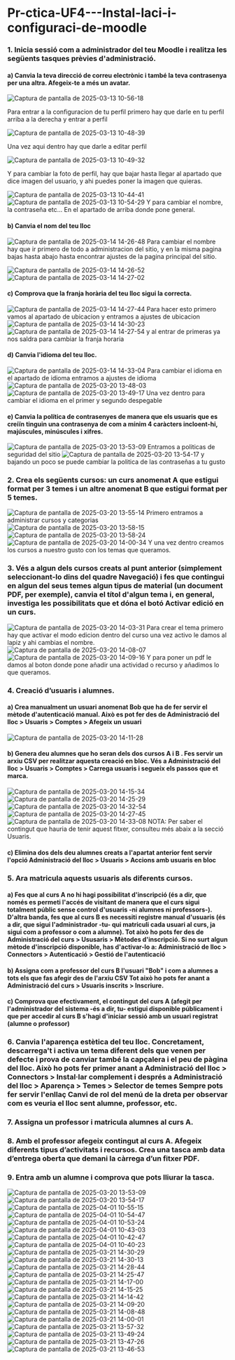 # Pr-ctica-UF4---Instal-laci-i-configuraci-de-moodle

### 1. Inicia sessió com a administrador del teu Moodle i realitza les següents tasques prèvies d'administració.

#### a) Canvia la teva direcció de correu electrònic i també la teva contrasenya per una altra. Afegeix-te a més un avatar. 

![Captura de pantalla de 2025-03-13 10-56-18](https://github.com/user-attachments/assets/21573a02-59c1-4125-b02d-c290129e6acd)

Para entrar a la configuracion de tu perfil primero hay que darle en tu perfil arriba a la derecha y entrar a perfil


![Captura de pantalla de 2025-03-13 10-48-39](https://github.com/user-attachments/assets/5bd513d0-3efe-419b-b705-72fdd85091e3)

Una vez aqui dentro hay que darle a editar perfil


![Captura de pantalla de 2025-03-13 10-49-32](https://github.com/user-attachments/assets/e381697e-ee63-4836-a844-4572911f64f1)

Y para cambiar la foto de perfil, hay que bajar hasta llegar al apartado que dice imagen del usuario, y ahi puedes poner la imagen que quieras.


![Captura de pantalla de 2025-03-13 10-44-41](https://github.com/user-attachments/assets/a0bbaad5-5f22-4401-9cad-5ff88bbcbe4a)
![Captura de pantalla de 2025-03-13 10-54-29](https://github.com/user-attachments/assets/80fc6bee-3f2c-4649-87a2-08bea5054398)
Y para cambiar el nombre, la contraseña etc... En el apartado de arriba donde pone general.

#### b) Canvia el nom del teu lloc 




![Captura de pantalla de 2025-03-14 14-26-48](https://github.com/user-attachments/assets/7861193c-1b80-492c-a096-70099648d42c)
Para cambiar el nombre hay que ir primero de todo a administracion del sitio, y en la misma pagina bajas hasta abajo hasta encontrar ajustes de la pagina principal del sitio.


![Captura de pantalla de 2025-03-14 14-26-52](https://github.com/user-attachments/assets/3b6cf80d-0750-4a18-afde-811bfb975054)
![Captura de pantalla de 2025-03-14 14-27-02](https://github.com/user-attachments/assets/bca77c4b-abeb-4fa1-aa18-b702d583fb5b)
#### c) Comprova que la franja horària del teu lloc sigui la correcta.
![Captura de pantalla de 2025-03-14 14-27-44](https://github.com/user-attachments/assets/46287cb4-94ec-4241-aa34-b3af78cc32cd)
Para hacer esto primero vamos al apartado de ubicacion y entramos a ajustes de ubicacion
![Captura de pantalla de 2025-03-14 14-30-23](https://github.com/user-attachments/assets/95cec2fa-7597-413d-9324-9d3a6cdbf2de)
![Captura de pantalla de 2025-03-14 14-27-54](https://github.com/user-attachments/assets/b1f03378-36a6-4765-8f9e-20001788474b)
y al entrar de primeras ya nos saldra para cambiar la franja horaria 


#### d) Canvia l'idioma del teu lloc. 
![Captura de pantalla de 2025-03-14 14-33-04](https://github.com/user-attachments/assets/aaac356c-969d-43ab-b0c0-044c88653434)
Para cambiar el idioma en el apartado de idioma entramos a ajustes de idioma
![Captura de pantalla de 2025-03-20 13-48-03](https://github.com/user-attachments/assets/bb291ebc-1a40-4bb2-b834-a88a0c1a7402)
![Captura de pantalla de 2025-03-20 13-49-17](https://github.com/user-attachments/assets/310cecf5-838f-4607-98be-4e7c0b051651)
Una vez dentro para cambiar el idioma en el primer y segundo despegable

#### e) Canvia la política de contrasenyes de manera que els usuaris que es creiïn tinguin una contrasenya de com a mínim 4 caràcters incloent-hi, majúscules, minúscules i xifres.
![Captura de pantalla de 2025-03-20 13-53-09](https://github.com/user-attachments/assets/23486246-28a0-4817-84b6-f299ab711f13)
Entramos a politicas de seguridad del sitio
![Captura de pantalla de 2025-03-20 13-54-17](https://github.com/user-attachments/assets/523c5b8c-a61b-4e70-983b-1a10358311b9)
y bajando un poco se puede cambiar la politica de las contraseñas a tu gusto


### 2. Crea els següents cursos: un curs anomenat A que estigui format per 3 temes i un altre anomenat B que estigui format per 5 temes. 
![Captura de pantalla de 2025-03-20 13-55-14](https://github.com/user-attachments/assets/6a2bfec0-f7ad-46bf-be04-a5be36898cc2)
Primero entramos a administrar cursos y categorias
![Captura de pantalla de 2025-03-20 13-58-15](https://github.com/user-attachments/assets/fd552584-3939-4911-a641-a5989ebb4407)
![Captura de pantalla de 2025-03-20 13-58-24](https://github.com/user-attachments/assets/8483c03e-c34c-4620-9715-9f26f50dbcfc)
![Captura de pantalla de 2025-03-20 14-00-34](https://github.com/user-attachments/assets/70c7b5ce-cc49-41ad-9fa9-e052e89ec894)
Y una vez dentro creamos los cursos a nuestro gusto con los temas que queramos.



### 3. Vés a algun dels cursos creats al punt anterior (simplement seleccionant-lo dins del quadre Navegació) i fes que contingui en algun del seus temes algun tipus de material (un document PDF, per exemple), canvia el títol d'algun tema i, en general, investiga les possibilitats que et dóna el botó Activar edició en un curs.
![Captura de pantalla de 2025-03-20 14-03-31](https://github.com/user-attachments/assets/449d1a7a-e758-4ff5-8fc0-134ba6a7ea45)
Para crear el tema primero hay que activar el modo edicion dentro del curso una vez activo le damos al lapiz y ahi cambias el nombre.
![Captura de pantalla de 2025-03-20 14-08-07](https://github.com/user-attachments/assets/8b20be1d-fece-46cd-829d-3cdbfee382a7)
![Captura de pantalla de 2025-03-20 14-09-16](https://github.com/user-attachments/assets/ca033cb4-31b6-49aa-a4f1-5d40b80f7032)
Y para poner un pdf le damos al boton donde pone añadir una actividad o recurso y añadimos lo que queramos.


### 4. Creació d’usuaris i alumnes.

#### a) Crea manualment un usuari anomenat Bob que ha de fer servir el mètode d'autenticació manual. Això es pot fer des de Administració del lloc > Usuaris > Comptes > Afegeix un usuari
![Captura de pantalla de 2025-03-20 14-11-28](https://github.com/user-attachments/assets/4e345e9f-9d9c-422b-ab84-2a6888678512)

#### b) Genera deu alumnes que ho seran dels dos cursos A i B . Fes servir un arxiu CSV per realitzar aquesta creació en bloc. Vés a Administració del lloc > Usuaris > Comptes > Carrega usuaris i segueix els passos que et marca.
![Captura de pantalla de 2025-03-20 14-15-34](https://github.com/user-attachments/assets/9f973203-af1d-433b-80b4-c38d5ee07875)
![Captura de pantalla de 2025-03-20 14-25-29](https://github.com/user-attachments/assets/4e30295d-7aef-4384-aa71-7bd41dd9b22f)
![Captura de pantalla de 2025-03-20 14-32-54](https://github.com/user-attachments/assets/3501fd30-c428-4790-91c3-ca65c015e644)
![Captura de pantalla de 2025-03-20 14-27-45](https://github.com/user-attachments/assets/231c1f38-680a-4d36-a0cb-189c973c7d4c)
![Captura de pantalla de 2025-03-20 14-33-08](https://github.com/user-attachments/assets/81b0759c-ad6c-4d8c-b08e-94c33ab3fe3b)
NOTA: Per saber el contingut que hauria de tenir aquest fitxer, consulteu més abaix a la secció Usuaris.

#### c) Elimina dos dels deu alumnes creats a l'apartat anterior fent servir l'opció Administració del lloc > Usuaris > Accions amb usuaris en bloc

### 5. Ara matricula aquests usuaris als diferents cursos.

#### a) Fes que al curs A no hi hagi possibilitat d'inscripció (és a dir, que només es permeti l'accés de visitant de manera que el curs sigui totalment públic sense control d'usuaris -ni alumnes ni professors-). D'altra banda, fes que al curs B es necessiti registre manual d'usuaris (és a dir, que sigui l'administrador -tu- qui matriculi cada usuari al curs, ja sigui com a professor o com a alumne). Tot això ho pots fer des de Administració del curs > Ususaris > Mètodes d'inscripció. Si no surt algun mètode d'inscripció disponible, has d'activar-lo a: Administració de lloc > Connectors > Autenticació > Gestió de l'autenticació

#### b) Assigna com a professor del curs B l'usuari "Bob" i com a alumnes a tots els que fas afegir des de l'arxiu CSV Tot això ho pots fer anant a Administració del curs > Usuaris inscrits > Inscriure.

#### c) Comprova que efectivament, el contingut del curs A (afegit per l'administrador del sistema -és a dir, tu- estigui disponible públicament i que per accedir al curs B s'hagi d'iniciar sessió amb un usuari registrat (alumne o professor)

### 6. Canvia l'aparença estètica del teu lloc. Concretament, descarrega't i activa un tema diferent dels que venen per defecte i prova de canviar també la capçalera i el peu de pàgina del lloc. Això ho pots fer primer anant a Administració del lloc > Connectors > Instal·lar complement i després a Administració del lloc > Aparença > Temes > Selector de temes Sempre pots fer servir l'enllaç Canvi de rol del menú de la dreta per observar com es veuria el lloc sent alumne, professor, etc.

### 7. Assigna un professor i matricula alumnes al curs A.

### 8. Amb el professor afegeix contingut al curs A. Afegeix diferents tipus d’activitats i recursos. Crea una tasca amb data d’entrega oberta que demani la càrrega d’un fitxer PDF.

### 9. Entra amb un alumne i comprova que pots lliurar la tasca.
![Captura de pantalla de 2025-03-20 13-53-09](https://github.com/user-attachments/assets/107cea47-09fd-4c17-a74c-5ba61cfb3fb5)
![Captura de pantalla de 2025-03-20 13-54-17](https://github.com/user-attachments/assets/444ecc44-e89c-4e1c-9e3f-1eaa8a6dfe25)
![Captura de pantalla de 2025-04-01 10-55-15](https://github.com/user-attachments/assets/41ca59b1-02fb-4733-91aa-ceacb3eff5da)
![Captura de pantalla de 2025-04-01 10-54-47](https://github.com/user-attachments/assets/4c878212-3735-4bd1-8649-5125c396ead1)
![Captura de pantalla de 2025-04-01 10-53-24](https://github.com/user-attachments/assets/aebb0a69-712a-43a3-9265-4c0266e60cda)
![Captura de pantalla de 2025-04-01 10-43-03](https://github.com/user-attachments/assets/a4ab3d45-9d22-4c1d-bea2-e19dd0cc8518)
![Captura de pantalla de 2025-04-01 10-42-47](https://github.com/user-attachments/assets/5afe70fa-927e-436d-8d91-755a1b772d01)
![Captura de pantalla de 2025-04-01 10-40-23](https://github.com/user-attachments/assets/3929bf89-1a94-4267-8a77-6351d7000190)
![Captura de pantalla de 2025-03-21 14-30-29](https://github.com/user-attachments/assets/2d935dea-f3d8-4c47-bdcb-33f08f0645b5)
![Captura de pantalla de 2025-03-21 14-30-13](https://github.com/user-attachments/assets/10b701c4-2bae-470a-9f94-d77420015600)
![Captura de pantalla de 2025-03-21 14-28-44](https://github.com/user-attachments/assets/413e3b47-ff80-468e-9f95-7bed048adf91)
![Captura de pantalla de 2025-03-21 14-25-47](https://github.com/user-attachments/assets/f12a99f2-cd92-4595-b9c8-7d914e519d05)
![Captura de pantalla de 2025-03-21 14-17-00](https://github.com/user-attachments/assets/7e3cc124-c2ba-4243-8128-a3bc8edaa237)
![Captura de pantalla de 2025-03-21 14-15-25](https://github.com/user-attachments/assets/e67c3d4c-63e6-4496-b7d9-a570888d8a7e)
![Captura de pantalla de 2025-03-21 14-14-42](https://github.com/user-attachments/assets/91cd53df-f712-471e-bbb0-26cb274fd1fd)
![Captura de pantalla de 2025-03-21 14-09-20](https://github.com/user-attachments/assets/1bafd3b7-a9b7-44c8-b88f-74436fe2c998)
![Captura de pantalla de 2025-03-21 14-08-48](https://github.com/user-attachments/assets/8095eaee-4b76-421c-b923-3bf2d09906ef)
![Captura de pantalla de 2025-03-21 14-00-01](https://github.com/user-attachments/assets/d3700b01-7594-4574-832d-2dfccebc4f50)
![Captura de pantalla de 2025-03-21 13-57-32](https://github.com/user-attachments/assets/e0d2a390-7837-4098-897c-990fdd3a8349)
![Captura de pantalla de 2025-03-21 13-49-24](https://github.com/user-attachments/assets/6ad5f76a-039b-4c57-ada0-d1f440f7c4fd)
![Captura de pantalla de 2025-03-21 13-47-26](https://github.com/user-attachments/assets/3af09c07-9809-4309-980a-630786c24293)
![Captura de pantalla de 2025-03-21 13-46-53](https://github.com/user-attachments/assets/1b50c6bb-d51c-4fa6-b684-a713efcac565)
